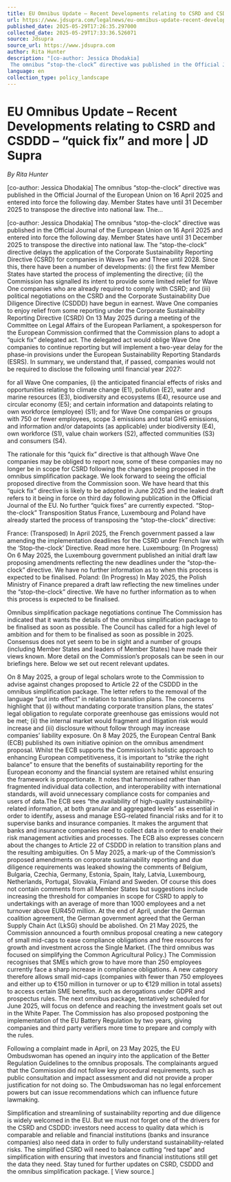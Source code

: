 ```yaml
---
title: EU Omnibus Update – Recent Developments relating to CSRD and CSDDD – “quick fix” and more | JD Supra
url: https://www.jdsupra.com/legalnews/eu-omnibus-update-recent-developments-3637270/
published_date: 2025-05-29T17:26:35.297000
collected_date: 2025-05-29T17:33:36.526071
source: Jdsupra
source_url: https://www.jdsupra.com
author: Rita Hunter
description: "[co-author: Jessica Dhodakia] 
 The omnibus “stop-the-clock” directive was published in the Official Journal of the European Union on 16 April 2025 and entered into force the following day. Member States have until 31 December 2025 to transpose the directive into national law. The..."
language: en
collection_type: policy_landscape
---
```


# EU Omnibus Update – Recent Developments relating to CSRD and CSDDD – “quick fix” and more | JD Supra

*By Rita Hunter*

[co-author: Jessica Dhodakia] 
 The omnibus “stop-the-clock” directive was published in the Official Journal of the European Union on 16 April 2025 and entered into force the following day. Member States have until 31 December 2025 to transpose the directive into national law. The...

[co-author: Jessica Dhodakia] 
 The omnibus “stop-the-clock” directive was published in the Official Journal of the European Union on 16 April 2025 and entered into force the following day. Member States have until 31 December 2025 to transpose the directive into national law. The “stop-the-clock” directive delays the application of the Corporate Sustainability Reporting Directive (CSRD) for companies in Waves Two and Three until 2028. Since this, there have been a number of developments: (i) the first few Member States have started the process of implementing the directive; (ii) the Commission has signalled its intent to provide some limited relief for Wave One companies who are already required to comply with CSRD; and (iii) political negotiations on the CSRD and the Corporate Sustainability Due Diligence Directive (CSDDD) have begun in earnest. 
 Wave One companies to enjoy relief from some reporting under the Corporate Sustainability Reporting Directive (CSRD) 
 On 13 May 2025 during a meeting of the Committee on Legal Affairs of the European Parliament, a spokesperson for the European Commission confirmed that the Commission plans to adopt a “quick fix” delegated act. The delegated act would oblige Wave One companies to continue reporting but will implement a two-year delay for the phase-in provisions under the European Sustainability Reporting Standards (ESRS). In summary, we understand that, if passed, companies would not be required to disclose the following until financial year 2027: 
 
 for all Wave One companies, (i) the anticipated financial effects of risks and opportunities relating to climate change (E1), pollution (E2), water and marine resources (E3), biodiversity and ecosystems (E4), resource use and circular economy (E5); and certain information and datapoints relating to own workforce (employee) (S1); and 
 for Wave One companies or groups with 750 or fewer employees, scope 3 emissions and total GHG emissions, and information and/or datapoints (as applicable) under biodiversity (E4), own workforce (S1), value chain workers (S2), affected communities (S3) and consumers (S4). 
 
 The rationale for this “quick fix” directive is that although Wave One companies may be obliged to report now, some of these companies may no longer be in scope for CSRD following the changes being proposed in the omnibus simplification package. We look forward to seeing the official proposed directive from the Commission soon. 
 We have heard that this “quick fix” directive is likely to be adopted in June 2025 and the leaked draft refers to it being in force on third day following publication in the Official Journal of the EU. No further “quick fixes” are currently expected. 
 “Stop-the-clock” Transposition Status 
 France, Luxembourg and Poland have already started the process of transposing the “stop-the-clock” directive: 
 
 France: (Transposed) In April 2025, the French government passed a law amending the implementation deadlines for the CSRD under French law with the ‘Stop-the-clock’ Directive. Read more here. 
 Luxembourg: (In Progress) On 6 May 2025, the Luxembourg government published an initial draft law proposing amendments reflecting the new deadlines under the “stop-the-clock” directive. We have no further information as to when this process is expected to be finalised. 
 Poland: (In Progress) In May 2025, the Polish Ministry of Finance prepared a draft law reflecting the new timelines under the “stop-the-clock” directive. We have no further information as to when this process is expected to be finalised. 
 
 Omnibus simplification package negotiations continue 
 The Commission has indicated that it wants the details of the omnibus simplification package to be finalised as soon as possible. The Council has called for a high level of ambition and for them to be finalised as soon as possible in 2025. Consensus does not yet seem to be in sight and a number of groups (including Member States and leaders of Member States) have made their views known. More detail on the Commission’s proposals can be seen in our briefings here. Below we set out recent relevant updates. 
 
 On 8 May 2025, a group of legal scholars wrote to the Commission to advise against changes proposed to Article 22 of the CSDDD in the omnibus simplification package. The letter refers to the removal of the language “put into effect” in relation to transition plans. The concerns highlight that (i) without mandating corporate transition plans, the states’ legal obligation to regulate corporate greenhouse gas emissions would not be met; (ii) the internal market would fragment and litigation risk would increase and (iii) disclosure without follow through may increase companies’ liability exposure. 
 On 8 May 2025, the European Central Bank (ECB) published its own initiative opinion on the omnibus amendment proposal. Whilst the ECB supports the Commission’s holistic approach to enhancing European competitiveness, it is important to “strike the right balance” to ensure that the benefits of sustainability reporting for the European economy and the financial system are retained whilst ensuring the framework is proportionate. It notes that harmonised rather than fragmented individual data collection, and interoperability with international standards, will avoid unnecessary compliance costs for companies and users of data.The ECB sees “the availability of high-quality sustainability-related information, at both granular and aggregated levels” as essential in order to identify, assess and manage ESG-related financial risks and for it to supervise banks and insurance companies. It makes the argument that banks and insurance companies need to collect data in order to enable their risk management activities and processes. The ECB also expresses concern about the changes to Article 22 of CSDDD in relation to transition plans and the resulting ambiguities. 
 On 5 May 2025, a mark-up of the Commission’s proposed amendments on corporate sustainability reporting and due diligence requirements was leaked showing the comments of Belgium, Bulgaria, Czechia, Germany, Estonia, Spain, Italy, Latvia, Luxembourg, Netherlands, Portugal, Slovakia, Finland and Sweden. Of course this does not contain comments from all Member States but suggestions include increasing the threshold for companies in scope for CSRD to apply to undertakings with an average of more than 1000 employees and a net turnover above EUR450 million. 
 At the end of April, under the German coalition agreement, the German government agreed that the German Supply Chain Act (LkSG) should be abolished. 
 On 21 May 2025, the Commission announced a fourth omnibus proposal creating a new category of small mid-caps to ease compliance obligations and free resources for growth and investment across the Single Market. (The third omnibus was focused on simplifying the Common Agricultural Policy.)
 The Commission recognises that SMEs which grow to have more than 250 employees currently face a sharp increase in compliance obligations. A new category therefore allows small mid-caps (companies with fewer than 750 employees and either up to €150 million in turnover or up to €129 million in total assets) to access certain SME benefits, such as derogations under GDPR and prospectus rules. 
 The next omnibus package, tentatively scheduled for June 2025, will focus on defence and reaching the investment goals set out in the White Paper. The Commission has also proposed postponing the implementation of the EU Battery Regulation by two years, giving companies and third party verifiers more time to prepare and comply with the rules. 
 
 Following a complaint made in April, on 23 May 2025, the EU Ombudswoman has opened an inquiry into the application of the Better Regulation Guidelines to the omnibus proposals. The complainants argued that the Commission did not follow key procedural requirements, such as public consultation and impact assessment and did not provide a proper justification for not doing so. The Ombudswoman has no legal enforcement powers but can issue recommendations which can influence future lawmaking. 
 
 Simplification and streamlining of sustainability reporting and due diligence is widely welcomed in the EU. But we must not forget one of the drivers for the CSRD and CSDDD: investors need access to quality data which is comparable and reliable and financial institutions (banks and insurance companies) also need data in order to fully understand sustainability-related risks. The simplified CSRD will need to balance cutting “red tape” and simplification with ensuring that investors and financial institutions still get the data they need. 
 Stay tuned for further updates on CSRD, CSDDD and the omnibus simplification package. 
 [ View source.]